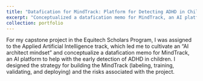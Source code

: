 ```yaml
---
title: "Datafication for MindTrack: Platform for Detecting ADHD in Children"
excerpt: "Conceptualized a datafication memo for MindTrack, an AI platform to help with the early detection of ADHD in children<br/><img src='/images/Logo.jpeg'>"
collection: portfolio
---
```


For my capstone project in the Equitech Scholars Program, I was assigned to the Applied Artificial Intelligence track, which led me to cultivate an “AI architect mindset” and conceptualize a datafication memo for MindTrack, an AI platform to help with the early detection of ADHD in children. I designed the strategy for building the MindTrack (labeling, training, validating, and deploying) and the risks associated with the project. 
